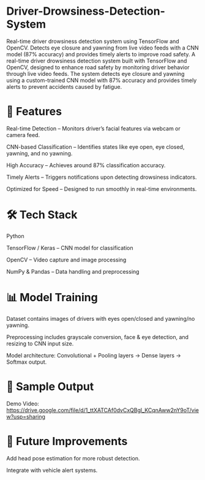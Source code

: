 # Driver-Drowsiness-Detection-System
Real-time driver drowsiness detection system using TensorFlow and OpenCV. Detects eye closure and yawning from live video feeds with a CNN model (87% accuracy) and provides timely alerts to improve road safety.
A real-time driver drowsiness detection system built with TensorFlow and OpenCV, designed to enhance road safety by monitoring driver behavior through live video feeds. The system detects eye closure and yawning using a custom-trained CNN model with 87% accuracy and provides timely alerts to prevent accidents caused by fatigue.


# 🚀 Features

Real-time Detection – Monitors driver’s facial features via webcam or camera feed.

CNN-based Classification – Identifies states like eye open, eye closed, yawning, and no yawning.

High Accuracy – Achieves around 87% classification accuracy.

Timely Alerts – Triggers notifications upon detecting drowsiness indicators.

Optimized for Speed – Designed to run smoothly in real-time environments.


# 🛠 Tech Stack

Python

TensorFlow / Keras – CNN model for classification

OpenCV – Video capture and image processing

NumPy & Pandas – Data handling and preprocessing


# 📊 Model Training

Dataset contains images of drivers with eyes open/closed and yawning/no yawning.

Preprocessing includes grayscale conversion, face & eye detection, and resizing to CNN input size.

Model architecture: Convolutional + Pooling layers → Dense layers → Softmax output.


# 📸 Sample Output

Demo Video: https://drive.google.com/file/d/1_ttXATCAf0dvCxQBgl_KCqnAww2nY9oT/view?usp=sharing


# 📌 Future Improvements

Add head pose estimation for more robust detection.

Integrate with vehicle alert systems.


